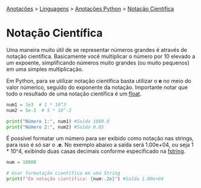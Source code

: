 <link rel="stylesheet" type="text/css" href="../../CSS/dark-theme.css">

[Anotações](../../) > [Linguagens](../Index.md) > [Anotações Python](./Index.md) > [Notação Científica](./NotacaoCientifica.md)

# Notação Científica
Uma maneira muito útil de se representar números grandes é através de notação científica. Basicamente você multiplicar o número por 10 elevado a um expoente, simplificando números muito grandes (ou muito pequenos) em uma simples multiplicação.

Em Python, para se utilizar notação científica basta utilizar o **e** no meio do valor númerico, seguido do exponente da notação. Importante notar que todo o resultado de uma notação científica é um [float](./Float.md).

```python
num1 = 1e3  # 1 * 10^3
num2 = 5e-2  # 5 * 10^-2

print("Número 1:", num1) #Saída 1000.0
print("Número 2:", num2) #Saída 0.05
```

É possível formatar um número para ser exibido como notação nas strings, para isso é só sar o **.e**. No exemplo abaixo a saída será 1.00e+04, ou seja 1 * 10^4, exibindo duas casas decimais conforme especificado na [fstring](./Fstring).
```python
num = 10000

# Usar formatação científica em uma String
print(f"Em notação científica: {num:.2e}") #Saída 1.00e+04
```
